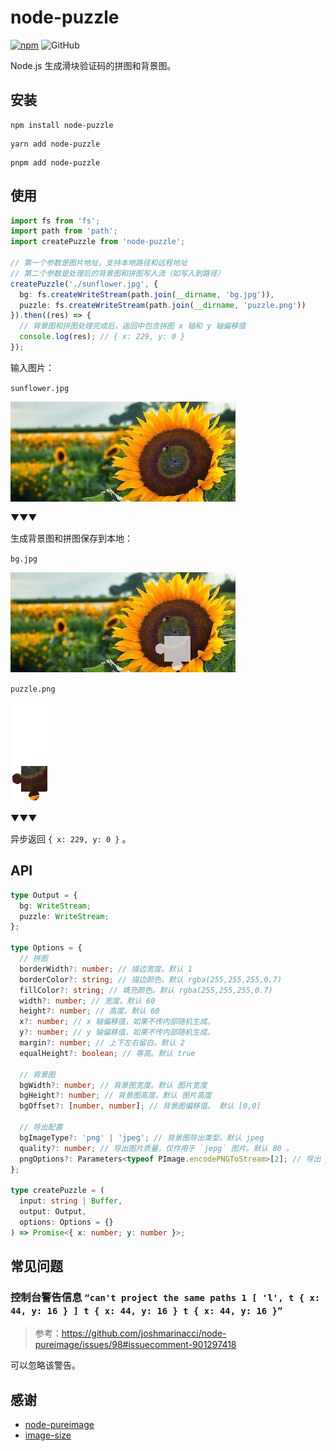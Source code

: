 # node-puzzle

[![npm][npm]][npm-url] ![GitHub](https://img.shields.io/github/license/caijf/node-puzzle.svg)

Node.js 生成滑块验证码的拼图和背景图。

## 安装

```shell
npm install node-puzzle
```

```shell
yarn add node-puzzle
```

```shell
pnpm add node-puzzle
```

## 使用

```typescript
import fs from 'fs';
import path from 'path';
import createPuzzle from 'node-puzzle';

// 第一个参数是图片地址，支持本地路径和远程地址
// 第二个参数是处理后的背景图和拼图写入流（如写入到路径）
createPuzzle('./sunflower.jpg', {
  bg: fs.createWriteStream(path.join(__dirname, 'bg.jpg')),
  puzzle: fs.createWriteStream(path.join(__dirname, 'puzzle.png'))
}).then((res) => {
  // 背景图和拼图处理完成后，返回中包含拼图 x 轴和 y 轴偏移值
  console.log(res); // { x: 229, y: 0 }
});
```

输入图片：

`sunflower.jpg`

![origin](./docs/sunflower.jpg)

▼▼▼

生成背景图和拼图保存到本地：

`bg.jpg`

![bg](./docs/bg.jpg)

`puzzle.png`

![puzzle](./docs/puzzle.png)

▼▼▼

异步返回 `{ x: 229, y: 0 }` 。

## API

```typescript
type Output = {
  bg: WriteStream;
  puzzle: WriteStream;
};

type Options = {
  // 拼图
  borderWidth?: number; // 描边宽度。默认 1
  borderColor?: string; // 描边颜色。默认 rgba(255,255,255,0.7)
  fillColor?: string; // 填充颜色。默认 rgba(255,255,255,0.7)
  width?: number; // 宽度。默认 60
  height?: number; // 高度。默认 60
  x?: number; // x 轴偏移值，如果不传内部随机生成。
  y?: number; // y 轴偏移值，如果不传内部随机生成。
  margin?: number; // 上下左右留白。默认 2
  equalHeight?: boolean; // 等高。默认 true

  // 背景图
  bgWidth?: number; // 背景图宽度。默认 图片宽度
  bgHeight?: number; // 背景图高度。默认 图片高度
  bgOffset?: [number, number]; // 背景图偏移值。 默认 [0,0]

  // 导出配置
  bgImageType?: 'png' | 'jpeg'; // 背景图导出类型。默认 jpeg
  quality?: number; // 导出图片质量，仅作用于 `jepg` 图片。默认 80 。
  pngOptions?: Parameters<typeof PImage.encodePNGToStream>[2]; // 导出 png 图片配置，仅作用于 `png` 图片。
};

type createPuzzle = (
  input: string | Buffer,
  output: Output,
  options: Options = {}
) => Promise<{ x: number; y: number }>;
```

## 常见问题

### 控制台警告信息 `“can't project the same paths 1 [ 'l', t { x: 44, y: 16 } ] t { x: 44, y: 16 } t { x: 44, y: 16 }”`

> 参考：<https://github.com/joshmarinacci/node-pureimage/issues/98#issuecomment-901297418>

可以忽略该警告。

## 感谢

- [node-pureimage](https://github.com/joshmarinacci/node-pureimage)
- [image-size](https://github.com/image-size/image-size)

[npm]: https://img.shields.io/npm/v/node-puzzle.svg
[npm-url]: https://npmjs.com/package/node-puzzle
